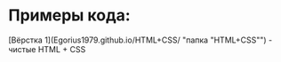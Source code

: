 # Примеры кода:

[Вёрстка 1](Egorius1979.github.io/HTML+CSS/ "папка "HTML+CSS"") - чистые HTML + CSS
